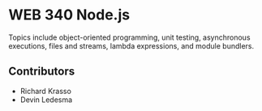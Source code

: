 #   WEB 340 Node.js
Topics include object-oriented programming, unit testing, asynchronous executions, files and streams, lambda expressions, and module bundlers.

## Contributors
- Richard Krasso
- Devin Ledesma

